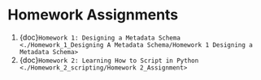 # Homework Assignments

1. {doc}`Homework 1: Designing a Metadata Schema <./Homework_1_Designing A Metadata Schema/Homework 1 Designing a Metadata Schema>`
2. {doc}`Homework 2: Learning How to Script in Python <./Homework_2_scripting/Homework 2_Assignment>`